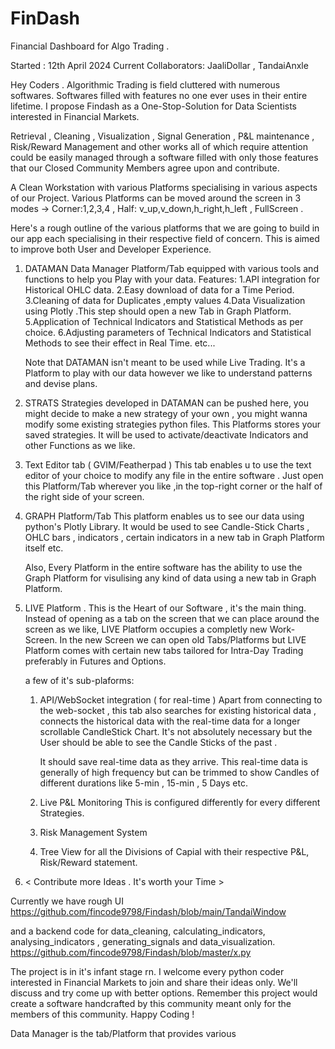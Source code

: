 # FinDash
Financial Dashboard for Algo Trading . 

Started : 12th April 2024
Current Collaborators: JaaliDollar , TandaiAnxle

Hey Coders . 
Algorithmic Trading is field cluttered with numerous softwares. Softwares filled with features no one ever uses in their
entire lifetime. I propose Findash as a One-Stop-Solution for Data Scientists interested in Financial Markets.

Retrieval , Cleaning , Visualization , Signal Generation , P&L maintenance , Risk/Reward Management and other 
works all of which require attention could be easily managed through a software filled with only those features
that our Closed Community Members agree upon and contribute. 

A Clean Workstation with various Platforms specialising in various aspects of our Project. Various Platforms can be moved 
around the screen in 3 modes ->  Corner:1,2,3,4 , Half: v_up,v_down,h_right,h_left , FullScreen . 

Here's a rough outline of the various platforms that we are going to build in our app each specialising in their respective 
field of concern. This is aimed to improve both User and Developer Experience. 

1. DATAMAN
   Data Manager Platform/Tab equipped with various tools and functions to help you Play with your data.
   Features:
   1.API integration for Historical OHLC data.
   2.Easy download of data for a Time Period.
   3.Cleaning of data for Duplicates ,empty values
   4.Data Visualization using Plotly .This step should open a new Tab in Graph Platform.
   5.Application of Technical Indicators and Statistical Methods as per choice.
   6.Adjusting parameters of Technical Indicators and Statistical Methods to see their
     effect in Real Time.
      etc...

    Note that DATAMAN isn't meant to be used while Live Trading.
    It's a Platform to play with our data however we like to understand patterns and 
    devise plans. 

2. STRATS
   Strategies developed in DATAMAN can be pushed here, you might decide to make a new strategy of
   your own , you might wanna modify some existing strategies python files.
   This Platforms stores your saved strategies. It will be used to activate/deactivate Indicators and
   other Functions as we like.

3. Text Editor tab ( GVIM/Featherpad )
   This tab enables u to use the text editor of your choice to modify any file in the entire software .
   Just open this Platform/Tab wherever you like ,in the top-right corner or the half of the right side
   of your screen.

4. GRAPH Platform/Tab
   This platform enables us to see our data using python's Plotly Library. It would be used to see
   Candle-Stick Charts , OHLC bars , indicators , certain indicators in a new tab in Graph Platform itself etc.

   Also, Every Platform in the entire software has the ability to use the Graph Platform for visulising any kind of data
   using a new tab in Graph Platform.

5. LIVE Platform .
   This is the Heart of our Software , it's the main thing.
   Instead of opening as a tab on the screen that we can place around the screen as we like, LIVE Platform
   occupies a completly new Work-Screen. In the new Screen we can open old Tabs/Platforms but LIVE Platform comes with
   certain new tabs tailored for Intra-Day Trading preferably in Futures and Options.    

   a few of it's sub-plaforms:

   1. API/WebSocket integration ( for real-time )
      Apart from connecting to the web-socket , this tab also searches for existing historical data ,
      connects the historical data with the real-time data for a longer scrollable CandleStick Chart.
      It's not absolutely necessary but the User should be able to see the Candle Sticks of the past .

      It should save real-time data as they arrive. This real-time data is generally of high frequency
      but can be trimmed to show Candles of different durations like 5-min , 15-min , 5 Days etc.

    2. Live P&L Monitoring
       This is configured differently for every different Strategies.

    3. Risk Management System
    4. Tree View for all the Divisions of Capial with their respective P&L, Risk/Reward statement.


 6. < Contribute more Ideas . It's worth your Time >

Currently we have rough UI 
https://github.com/fincode9798/Findash/blob/main/TandaiWindow

and a backend code for data_cleaning, calculating_indicators, analysing_indicators , generating_signals and data_visualization.
https://github.com/fincode9798/Findash/blob/master/x.py

The project is in it's infant stage rn. 
I welcome every python coder interested in Financial Markets to join and share their ideas only. We'll discuss and 
try come up with better options. Remember this project would create a software handcrafted by this community meant only for
the members of this community. 
Happy Coding !



   Data Manager is the tab/Platform that provides various
